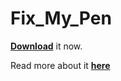 # Fix_My_Pen

**[Download](https://github.com/saveenr/Fix_My_Pen/releases)** it now.

Read more about it **[here](http://viziblr.com/news/2011/8/13/fix-my-pen-makes-your-wacom-tablet-just-work-on-windows-7.html)**
